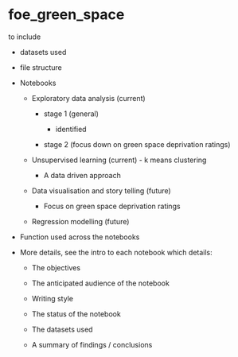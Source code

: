 # foe_green_space

to include

-   datasets used

-   file structure

-   Notebooks

    -   Exploratory data analysis (current)

        -   stage 1 (general)

            -   identified

        -   stage 2 (focus down on green space deprivation ratings)

    -   Unsupervised learning (current) - k means clustering

        -   A data driven approach

    -   Data visualisation and story telling (future)

        -   Focus on green space deprivation ratings

    -   Regression modelling (future)

-   Function used across the notebooks

-   More details, see the intro to each notebook which details:

    -   The objectives

    -   The anticipated audience of the notebook

    -   Writing style

    -   The status of the notebook

    -   The datasets used

    -   A summary of findings / conclusions
